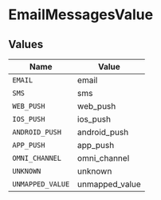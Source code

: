 # EmailMessagesValue


## Values

| Name             | Value            |
| ---------------- | ---------------- |
| `EMAIL`          | email            |
| `SMS`            | sms              |
| `WEB_PUSH`       | web_push         |
| `IOS_PUSH`       | ios_push         |
| `ANDROID_PUSH`   | android_push     |
| `APP_PUSH`       | app_push         |
| `OMNI_CHANNEL`   | omni_channel     |
| `UNKNOWN`        | unknown          |
| `UNMAPPED_VALUE` | unmapped_value   |